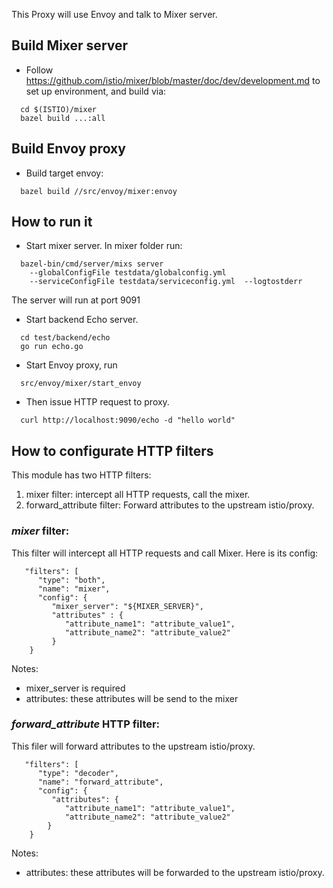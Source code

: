 
This Proxy will use Envoy and talk to Mixer server. 

## Build Mixer server

* Follow https://github.com/istio/mixer/blob/master/doc/dev/development.md to set up environment, and build via:

```
  cd $(ISTIO)/mixer
  bazel build ...:all
```
  
## Build Envoy proxy

* Build target envoy:

```
  bazel build //src/envoy/mixer:envoy
```

## How to run it

* Start mixer server. In mixer folder run:

```
  bazel-bin/cmd/server/mixs server
    --globalConfigFile testdata/globalconfig.yml
    --serviceConfigFile testdata/serviceconfig.yml  --logtostderr
```
  
  The server will run at port 9091

* Start backend Echo server.

```
  cd test/backend/echo
  go run echo.go
```

* Start Envoy proxy, run

```
  src/envoy/mixer/start_envoy
```
  
* Then issue HTTP request to proxy.

```
  curl http://localhost:9090/echo -d "hello world"
```

## How to configurate HTTP filters

This module has two HTTP filters:
1. mixer filter: intercept all HTTP requests, call the mixer.
2. forward_attribute filter: Forward attributes to the upstream istio/proxy.

### *mixer* filter:

This filter will intercept all HTTP requests and call Mixer. Here is its config:

```
   "filters": [
      "type": "both",
      "name": "mixer",
      "config": {
         "mixer_server": "${MIXER_SERVER}",
         "attributes" : {
            "attribute_name1": "attribute_value1",
            "attribute_name2": "attribute_value2"
         }
    }
```

Notes:
* mixer_server is required
* attributes: these attributes will be send to the mixer

### *forward_attribute* HTTP filter:

This filer will forward attributes to the upstream istio/proxy.

```
   "filters": [
      "type": "decoder",
      "name": "forward_attribute",
      "config": {
         "attributes": {
            "attribute_name1": "attribute_value1",
            "attribute_name2": "attribute_value2"
 	    }
    }
```

Notes:
* attributes: these attributes will be forwarded to the upstream istio/proxy.



